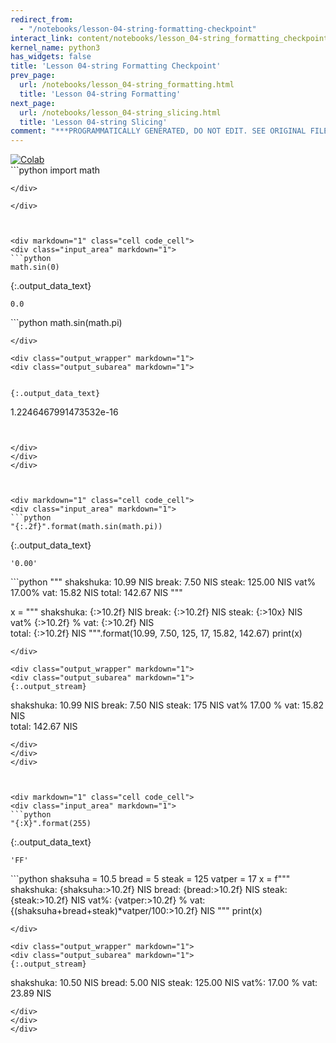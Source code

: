 ```yaml
---
redirect_from:
  - "/notebooks/lesson-04-string-formatting-checkpoint"
interact_link: content/notebooks/lesson_04-string_formatting_checkpoint.ipynb
kernel_name: python3
has_widgets: false
title: 'Lesson 04-string Formatting Checkpoint'
prev_page:
  url: /notebooks/lesson_04-string_formatting.html
  title: 'Lesson 04-string Formatting'
next_page:
  url: /notebooks/lesson_04-string_slicing.html
  title: 'Lesson 04-string Slicing'
comment: "***PROGRAMMATICALLY GENERATED, DO NOT EDIT. SEE ORIGINAL FILES IN /content***"
---
```

<a href="https://colab.research.google.com/github/aviadr1/learn-python/blob/master/live%20class%20demonstrations/lesson%2004%20-%20string%20formatting%20checkpoint.ipynb" target="_blank">
<img src="https://colab.research.google.com/assets/colab-badge.svg" 
     title="Open this file in Google Colab" alt="Colab"/>
</a>




<div markdown="1" class="cell code_cell">
<div class="input_area" markdown="1">
```python
import math

```
</div>

</div>



<div markdown="1" class="cell code_cell">
<div class="input_area" markdown="1">
```python
math.sin(0)

```
</div>

<div class="output_wrapper" markdown="1">
<div class="output_subarea" markdown="1">


{:.output_data_text}
```
0.0
```


</div>
</div>
</div>



<div markdown="1" class="cell code_cell">
<div class="input_area" markdown="1">
```python
math.sin(math.pi)

```
</div>

<div class="output_wrapper" markdown="1">
<div class="output_subarea" markdown="1">


{:.output_data_text}
```
1.2246467991473532e-16
```


</div>
</div>
</div>



<div markdown="1" class="cell code_cell">
<div class="input_area" markdown="1">
```python
"{:.2f}".format(math.sin(math.pi))

```
</div>

<div class="output_wrapper" markdown="1">
<div class="output_subarea" markdown="1">


{:.output_data_text}
```
'0.00'
```


</div>
</div>
</div>



<div markdown="1" class="cell code_cell">
<div class="input_area" markdown="1">
```python
"""
shakshuka:        10.99 NIS
break:             7.50 NIS
steak:           125.00 NIS
vat%              17.00%
vat:              15.82 NIS  
total:           142.67 NIS
"""

x = """
shakshuka: {:>10.2f} NIS
break:     {:>10.2f} NIS
steak:     {:>10x} NIS
vat%       {:>10.2f} %
vat:       {:>10.2f} NIS  
total:     {:>10.2f} NIS
""".format(10.99, 7.50, 125, 17, 15.82, 142.67)
print(x)

```
</div>

<div class="output_wrapper" markdown="1">
<div class="output_subarea" markdown="1">
{:.output_stream}
```

shakshuka:      10.99 NIS
break:           7.50 NIS
steak:            175 NIS
vat%            17.00 %
vat:            15.82 NIS  
total:         142.67 NIS

```
</div>
</div>
</div>



<div markdown="1" class="cell code_cell">
<div class="input_area" markdown="1">
```python
"{:X}".format(255)

```
</div>

<div class="output_wrapper" markdown="1">
<div class="output_subarea" markdown="1">


{:.output_data_text}
```
'FF'
```


</div>
</div>
</div>



<div markdown="1" class="cell code_cell">
<div class="input_area" markdown="1">
```python
shaksuha = 10.5
bread = 5
steak = 125
vatper = 17
x = f"""
shakshuka: {shaksuha:>10.2f} NIS
bread:     {bread:>10.2f} NIS
steak:     {steak:>10.2f} NIS
vat%:      {vatper:>10.2f} %
vat:       {(shaksuha+bread+steak)*vatper/100:>10.2f} NIS
"""
print(x)

```
</div>

<div class="output_wrapper" markdown="1">
<div class="output_subarea" markdown="1">
{:.output_stream}
```

shakshuka:      10.50 NIS
bread:           5.00 NIS
steak:         125.00 NIS
vat%:           17.00 %
vat:            23.89 NIS

```
</div>
</div>
</div>

